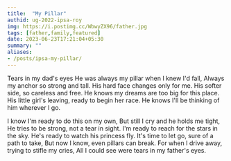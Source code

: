 ```yaml
---
title:  "My Pillar"
authid: ug-2022-ipsa-roy
img: https://i.postimg.cc/WbwyZX96/father.jpg
tags: [father,family,featured]
date: 2023-06-23T17:21:04+05:30
summary: ""
aliases:
- /posts/ipsa-my-pillar/
---
```


Tears in my dad's eyes 
He was always my pillar when I knew I'd fall,
Always my anchor so strong and tall.
His hard face changes only for me.<!--more-->
His softer side, so careless and free.
He knows my dreams are too big for this place.
His little girl's leaving, ready to begin her race.
He knows I'll be thinking of him wherever I go.

I know I'm ready to do this on my own,
But still I cry and he holds me tight,
He tries to be strong, not a tear in sight.
I'm ready to reach for the stars in the sky.
He's ready to watch his princess fly.
It's time to let go, sure of a path to take,
But now I know, even pillars can break.
For when I drive away, trying to stifle my cries,
All I could see were tears in my father's eyes.